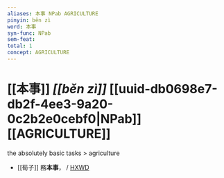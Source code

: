 ```yaml
---
aliases: 本事 NPab AGRICULTURE
pinyin: běn zì
word: 本事
syn-func: NPab
sem-feat: 
total: 1
concept: AGRICULTURE 
---
```

# [[本事]] *[[běn zì]]*  [[uuid-db0698e7-db2f-4ee3-9a20-0c2b2e0cebf0|NPab]] [[AGRICULTURE]]
the absolutely basic tasks > agriculture
 - [[荀子]] 務**本事**，
                     / [HXWD](https://hxwd.org/textview.html?location=KR3a0002_tls_009-22a.9)